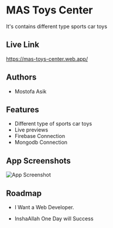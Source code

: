 
# MAS Toys Center

It's contains different type sports car toys


## Live Link

https://mas-toys-center.web.app/


## Authors

- Mostofa Asik

## Features

- Different type of sports car toys
- Live previews
- Firebase Connection
- Mongodb Connection


## App Screenshots

![App Screenshot](https://i.ibb.co/qrb6qZT/logo.jpg)

## Roadmap

- I Want a Web Developer.

- InshaAllah One Day will Success